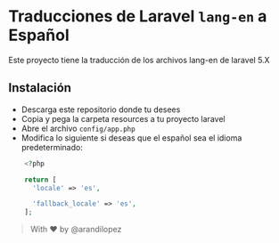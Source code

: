 # Traducciones de Laravel `lang-en` a Español

Este proyecto tiene la traducción de los archivos lang-en de laravel 5.X

## Instalación
- Descarga este repositorio donde tu desees
- Copia y pega la carpeta resources a tu proyecto laravel
- Abre el archivo `config/app.php`
- Modifica lo siguiente si deseas que el español sea el idioma predeterminado:

```php
    <?php

    return [
      'locale' => 'es',

      'fallback_locale' => 'es',
    ];

```

> With :heart: by @arandilopez
